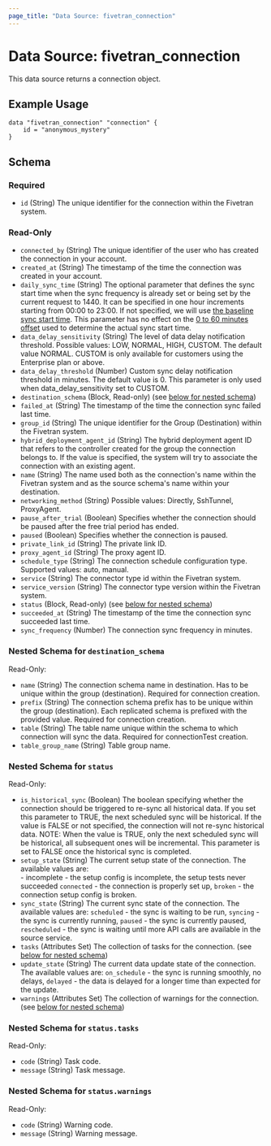 ```yaml
---
page_title: "Data Source: fivetran_connection"
---
```


# Data Source: fivetran_connection

This data source returns a connection object.

## Example Usage

```hcl
data "fivetran_connection" "connection" {
    id = "anonymous_mystery"
}
```

<!-- schema generated by tfplugindocs -->
## Schema

### Required

- `id` (String) The unique identifier for the connection within the Fivetran system.

### Read-Only

- `connected_by` (String) The unique identifier of the user who has created the connection in your account.
- `created_at` (String) The timestamp of the time the connection was created in your account.
- `daily_sync_time` (String) The optional parameter that defines the sync start time when the sync frequency is already set or being set by the current request to 1440. It can be specified in one hour increments starting from 00:00 to 23:00. If not specified, we will use [the baseline sync start time](https://fivetran.com/docs/getting-started/syncoverview#syncfrequencyandscheduling). This parameter has no effect on the [0 to 60 minutes offset](https://fivetran.com/docs/getting-started/syncoverview#syncstarttimesandoffsets) used to determine the actual sync start time.
- `data_delay_sensitivity` (String) The level of data delay notification threshold. Possible values: LOW, NORMAL, HIGH, CUSTOM. The default value NORMAL. CUSTOM is only available for customers using the Enterprise plan or above.
- `data_delay_threshold` (Number) Custom sync delay notification threshold in minutes. The default value is 0. This parameter is only used when data_delay_sensitivity set to CUSTOM.
- `destination_schema` (Block, Read-only) (see [below for nested schema](#nestedblock--destination_schema))
- `failed_at` (String) The timestamp of the time the connection sync failed last time.
- `group_id` (String) The unique identifier for the Group (Destination) within the Fivetran system.
- `hybrid_deployment_agent_id` (String) The hybrid deployment agent ID that refers to the controller created for the group the connection belongs to. If the value is specified, the system will try to associate the connection with an existing agent.
- `name` (String) The name used both as the connection's name within the Fivetran system and as the source schema's name within your destination.
- `networking_method` (String) Possible values: Directly, SshTunnel, ProxyAgent.
- `pause_after_trial` (Boolean) Specifies whether the connection should be paused after the free trial period has ended.
- `paused` (Boolean) Specifies whether the connection is paused.
- `private_link_id` (String) The private link ID.
- `proxy_agent_id` (String) The proxy agent ID.
- `schedule_type` (String) The connection schedule configuration type. Supported values: auto, manual.
- `service` (String) The connector type id within the Fivetran system.
- `service_version` (String) The connector type version within the Fivetran system.
- `status` (Block, Read-only) (see [below for nested schema](#nestedblock--status))
- `succeeded_at` (String) The timestamp of the time the connection sync succeeded last time.
- `sync_frequency` (Number) The connection sync frequency in minutes.

<a id="nestedblock--destination_schema"></a>
### Nested Schema for `destination_schema`

Read-Only:

- `name` (String) The connection schema name in destination. Has to be unique within the group (destination). Required for connection creation.
- `prefix` (String) The connection schema prefix has to be unique within the group (destination). Each replicated schema is prefixed with the provided value. Required for connection creation.
- `table` (String) The table name unique within the schema to which connection will sync the data. Required for connectionTest  creation.
- `table_group_name` (String) Table group name.


<a id="nestedblock--status"></a>
### Nested Schema for `status`

Read-Only:

- `is_historical_sync` (Boolean) The boolean specifying whether the connection should be triggered to re-sync all historical data. If you set this parameter to TRUE, the next scheduled sync will be historical. If the value is FALSE or not specified, the connection will not re-sync historical data. NOTE: When the value is TRUE, only the next scheduled sync will be historical, all subsequent ones will be incremental. This parameter is set to FALSE once the historical sync is completed.
- `setup_state` (String) The current setup state of the connection. The available values are: <br /> - incomplete - the setup config is incomplete, the setup tests never succeeded  `connected` - the connection is properly set up, `broken` - the connection setup config is broken.
- `sync_state` (String) The current sync state of the connection. The available values are: `scheduled` - the sync is waiting to be run, `syncing` - the sync is currently running, `paused` - the sync is currently paused, `rescheduled` - the sync is waiting until more API calls are available in the source service.
- `tasks` (Attributes Set) The collection of tasks for the connection. (see [below for nested schema](#nestedatt--status--tasks))
- `update_state` (String) The current data update state of the connection. The available values are: `on_schedule` - the sync is running smoothly, no delays, `delayed` - the data is delayed for a longer time than expected for the update.
- `warnings` (Attributes Set) The collection of warnings for the connection. (see [below for nested schema](#nestedatt--status--warnings))

<a id="nestedatt--status--tasks"></a>
### Nested Schema for `status.tasks`

Read-Only:

- `code` (String) Task code.
- `message` (String) Task message.


<a id="nestedatt--status--warnings"></a>
### Nested Schema for `status.warnings`

Read-Only:

- `code` (String) Warning code.
- `message` (String) Warning message.